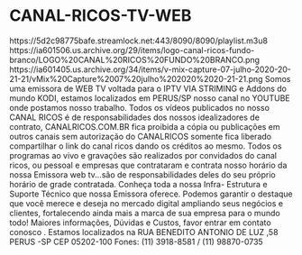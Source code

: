 # CANAL-RICOS-TV-WEB

<item>
<title>[COLOR silver][B] CANAL RICOS [/COLOR][/B][COLOR yellow] WEB TV [B][/COLOR][/B]</title>
<link>https://5d2c98775bafe.streamlock.net:443/8090/8090/playlist.m3u8</link>
<thumbnail>https://ia601506.us.archive.org/29/items/logo-canal-ricos-fundo-branco/LOGO%20CANAL%20RICOS%20FUNDO%20BRANCO.png</thumbnail>
<fanart>https://ia601405.us.archive.org/34/items/v-mix-capture-07-julho-2020-20-21-21/vMix%20Capture%2007%20julho%202020%2020-21-21.png</fanart>
<info>Somos uma emissora de WEB TV voltada para o IPTV VIA STRIMING  e Addons do mundo KODI, estamos localizados em PERUS/SP  nosso canal no YOUTUBE  onde postamos nosso trabalho.
Todos os vídeos publicados no nosso CANAL RICOS  é de responsabilidades dos nossos idealizadores de contrato, CANALRICOS.COM.BR fica proibida a cópia ou publicações  em outros canais sem autorização do CANALRICOS somente fica liberado compartilhar o link do canal ricos dando os créditos ao mesmo.
Todos os programas ao vivo e gravações são realizados por convidados do canal ricos, ou pessoal  e empresas que contrataram e contrata nosso  horário da nossa Emissora web tv...são de responsabilidades deles do seu próprio horário de grade contratada.
Conheça toda a nossa Infra- Estrutura e Suporte Técnico que nossa Emissora oferece.
Podemos garantir o destaque que você merece e deseja no mercado digital ampliando seus negócios e  clientes,  fortalecendo ainda mais a marca de sua empresa para o mundo todo!
Maiores informações, Dúvidas e Custos, favor entrar em contato conosco .
Estamos localizados na  RUA BENEDITO ANTONIO DE LUZ ,58 PERUS -SP 
CEP 05202-100
Fones: (11) 3918-8581 / (11) 98870-0735</info>
</item>

